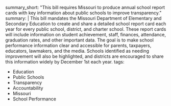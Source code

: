 summary_short: "This bill requires Missouri to produce annual school report cards with key information about public schools to improve transparency."
summary: |
  This bill mandates the Missouri Department of Elementary and Secondary Education to create and share a detailed school report card each year for every public school, district, and charter school. These report cards will include information on student achievement, staff, finances, attendance, graduation rates, and other important data. The goal is to make school performance information clear and accessible for parents, taxpayers, educators, lawmakers, and the media. Schools identified as needing improvement will also be highlighted, and districts are encouraged to share this information widely by December 1st each year.
tags:
  - Education
  - Public Schools
  - Transparency
  - Accountability
  - Missouri
  - School Performance
